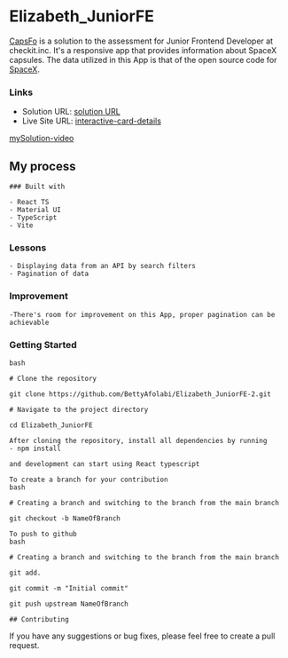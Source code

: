 # Elizabeth_JuniorFE

[CapsFo](https://capsfo.netlify.app) is a solution to the assessment for Junior Frontend Developer at checkit.inc. It's a responsive app that provides information about SpaceX capsules. The data utilized in this App is that of the open source code for [SpaceX](https://api.spacexdata.com/v4/capsules).

### Links

- Solution URL: [solution URL](https://github.com/BettyAfolabi/Elizabeth_JuniorFE)
- Live Site URL: [interactive-card-details](https://capsfo.netlify.app)

[mySolution-video](https://drive.google.com/file/d/1Ia1cQ2bHOQ32CNOa257Ib98RZhD1jKth/view?usp=sharing)

## My process

    ### Built with

    - React TS
    - Material UI
    - TypeScript
    - Vite

### Lessons

    - Displaying data from an API by search filters
    - Pagination of data

### Improvement

    -There's room for improvement on this App, proper pagination can be achievable

### Getting Started

    bash

    # Clone the repository

    git clone https://github.com/BettyAfolabi/Elizabeth_JuniorFE-2.git

    # Navigate to the project directory

    cd Elizabeth_JuniorFE

    After cloning the repository, install all dependencies by running
    - npm install

    and development can start using React typescript

    To create a branch for your contribution
    bash

    # Creating a branch and switching to the branch from the main branch

    git checkout -b NameOfBranch

    To push to github
    bash

    # Creating a branch and switching to the branch from the main branch

    git add.

    git commit -m "Initial commit"

    git push upstream NameOfBranch

    ## Contributing

If you have any suggestions or bug fixes, please feel free to create a pull request.
